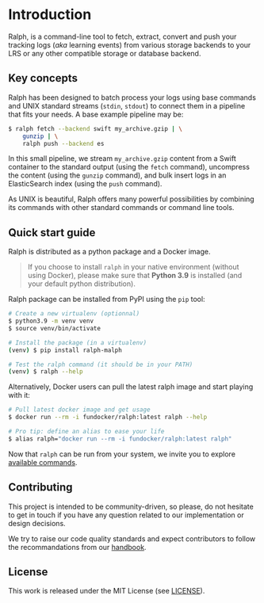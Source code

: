 # Introduction

Ralph, is a command-line tool to fetch, extract, convert and push your tracking
logs (_aka_ learning events) from various storage backends to your LRS or any
other compatible storage or database backend.

## Key concepts

Ralph has been designed to batch process your logs using base commands and UNIX
standard streams (`stdin`, `stdout`) to connect them in a pipeline that fits
your needs. A base example pipeline may be:

```sh
$ ralph fetch --backend swift my_archive.gzip | \
    gunzip | \
    ralph push --backend es
```

In this small pipeline, we stream `my_archive.gzip` content from a Swift
container to the standard output (using the `fetch` command), uncompress the
content (using the `gunzip` command), and bulk insert logs in an ElasticSearch
index (using the `push` command).

As UNIX is beautiful, Ralph offers many powerful possibilities by combining its
commands with other standard commands or command line tools.

## Quick start guide

Ralph is distributed as a python package and a Docker image.

> If you choose to install `ralph` in your native environment (without using
> Docker), please make sure that **Python 3.9** is installed (and your default
> python distribution).

Ralph package can be installed from PyPI using the `pip` tool:

```sh
# Create a new virtualenv (optionnal)
$ python3.9 -m venv venv
$ source venv/bin/activate

# Install the package (in a virtualenv)
(venv) $ pip install ralph-malph

# Test the ralph command (it should be in your PATH)
(venv) $ ralph --help
```

Alternatively, Docker users can pull the latest ralph image and start playing
with it:

```sh
# Pull latest docker image and get usage
$ docker run --rm -i fundocker/ralph:latest ralph --help

# Pro tip: define an alias to ease your life
$ alias ralph="docker run --rm -i fundocker/ralph:latest ralph"
```

Now that `ralph` can be run from your system, we invite you to explore
[available commands](./commands.md).

## Contributing

This project is intended to be community-driven, so please, do not hesitate to
get in touch if you have any question related to our implementation or design
decisions.

We try to raise our code quality standards and expect contributors to follow
the recommandations from our
[handbook](https://openfun.gitbooks.io/handbook/content).

## License

This work is released under the MIT License (see [LICENSE](./LICENSE)).
